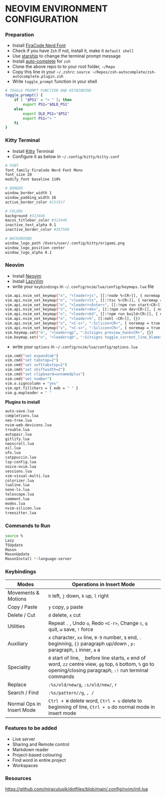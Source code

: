 # NEOVIM ENVIRONMENT CONFIGURATION

### Preparation

- Install [FiraCode Nerd Font](https://github.com/ryanoasis/nerd-fonts/releases/download/v3.1.1/FiraCode.zip)
- Check if you have `Zsh` if not, install it, make it `default shell`
- Use [starship](https://starship.rs) to change the terminal prompt message
- Install [auto-complete](https://github.com/marlonrichert/zsh-autocomplete) for `zsh`
- Clone the above repo to to your root folder, `~/Repo`
- Copy this line in your `~/.zshrc`: `source ~/Repos/zsh-autocomplete/zsh-autocomplete.plugin.zsh`
- Write `toggle_prompt` function in your shell

```bash
# TOGGLE PROMPT FUNCTION AND KEYBINDING
toggle_prompt() {
    if [ "$PS1" = "> " ]; then
        export PS1="$OLD_PS1"
    else
        export OLD_PS1="$PS1"
        export PS1="> "
    fi
}
```

### Kitty Terminal

- Install [Kitty](https://sw.kovidgoyal.net/kitty/) Terminal
- Configure it as below in `~/.config/kitty/kitty.conf`
```bash
# FONT
font_family FiraCode Nerd Font Mono
font_size 20
modify_font baseline 110%

# BORDER
window_border_width 1
window_padding_width 16
active_border_color #15191f

# COLORS
background #313446
macos_titlebar_color #313446
inactive_text_alpha 0.1
inactive_border_color #367588

# BACKGROUND
window_logo_path /Users/user/.config/kitty/origami.png
window_logo_position center
window_logo_alpha 0.1
```

### Neovim

- Install [Neovim](https://neovim.io/)
- Install [LazyVim](https://www.lazyvim.org/)
- write your `keybindings` in `~/.config/nvim/lua/config/keymaps.lua` file
```bash
vim.api.nvim_set_keymap("n", "<leader>js", [[:!node %<CR>]], { noremap = true, silent = true })
vim.api.nvim_set_keymap("n", "<leader>ts", [[:!tsc %<CR>]], { noremap = true, silent = true })
vim.api.nvim_set_keymap("n", "<leader><Enter>", [[:!npm run start<CR>]], { noremap = true, silent = true })
vim.api.nvim_set_keymap("n", "<leader>dev", [[:!npm run dev<CR>]], { noremap = true, silent = true })
vim.api.nvim_set_keymap("n", "<leader>bd", [[:!npm run build<CR>]], { noremap = true, silent = true })
vim.api.nvim_set_keymap("n", "<leader>h", [[:nohl <CR>]], {})
vim.api.nvim_set_keymap("n", "<C-s>", ":Silicon<CR>", { noremap = true })
vim.api.nvim_set_keymap("v", "<C-s>", ":Silicon<CR>", { noremap = true })
vim.keymap.set("n", "<leader>gp", ":Gitsigns preview_hunk<CR>", {})
vim.keymap.set("n", "<leader>gb", ":Gitsigns toggle_current_line_blame<CR>", {})
```
- write your `options` in `~/.config/nvim/lua/config/options.lua`
```bash
vim.cmd("set expandtab")
vim.cmd("set tabstop=2")
vim.cmd("set softtabstop=2")
vim.cmd("set shiftwidth=2")
vim.cmd("set clipboard=unnamedplus")
vim.cmd("set number")
vim.o.signcolumn = "yes"
vim.opt.fillchars = { eob = " " }
vim.g.mapleader = " "
```

**Plugins to install**

```bash
auto-save.lua
completions.lua
neo-tree.lua
nvim-web-devicons.lua
trouble.lua
autopair.lua
gitlify.lua
neoscroll.lua
oil.lua
ufo.lua
catppuccin.lua
lsp-config.lua
noice-nvim.lua
sessions.lua
vim-visual-multi.lua
colorizer.lua
lualine.lua
none-ls.lua
telescope.lua
comment.lua
modes.lua
nvim-silicon.lua
treesitter.lua
```

### Commands to Run

```bash
source %
Lazy
TSUpdate
Mason
MasonUpdate
MasonInstall *-language-server
```

### Keybindings
| Modes                        | Operations in Insert Mode                                                                                                           |
|------------------------------|---------------------------------------------------------------------------------------------------------------------------------------|
| Movements & Motions          | `h` left, `j` down, `k` up, `l` right                                                                                               |
| Copy / Paste                 | `y` copy, `p` paste                                                                                                                  |
| Delete / Cut                 | `d` delete, `x` cut                                                                                                                  |
| Utilities                    | Repeat `.` , Undo `u`, Redo `<C-r>`, Change `c`, `q` quit, `w` save, `!` force                                                        |
| Auxiliary                    | `x` character, `xx` line, `0-9` number, `$` end, `.` beginning, `{}` paragraph up/down , `p:` paragraph, `i` inner, `a` a        |
| Speciality                   | `0` start of line, `_` before line starts, `e` end of word, `zz` centre view, `gg` top, `G` bottom, `%` go to opening/closing paragraph, `:!` run terminal commands |
| Replace                      | `:%s/old/new/g`, `:s/old/new/`, `r`                                                                                                  |
| Search / Find                | `:%s/pattern//g`, `, /`                                                                                                              |
| Normal Ops in Insert Mode    | `Ctrl + W` delete word, `Ctrl + u` delete to beginning of line, `Ctrl + o` do normal mode in insert mode                             |
### Features to be added

- Live server
- Sharing and Remote control
- Markdown reader
- Project-based colouring
- Find word in entire project
- Workspaces

### Resources
https://github.com/miraculusik/dotfiles/blob/main/.config/nvim/init.lua
